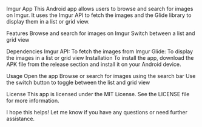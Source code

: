 Imgur App
This Android app allows users to browse and search for images on Imgur. It uses the Imgur API to fetch the images and the Glide library to display them in a list or grid view.

Features
Browse and search for images on Imgur
Switch between a list and grid view

Dependencies
Imgur API: To fetch the images from Imgur
Glide: To display the images in a list or grid view
Installation
To install the app, download the APK file from the release section and install it on your Android device.

Usage
Open the app
Browse or search for images using the search bar
Use the switch button to toggle between the list and grid view

License
This app is licensed under the MIT License. See the LICENSE file for more information.

I hope this helps! Let me know if you have any questions or need further assistance.